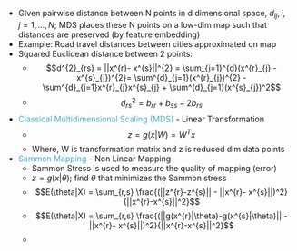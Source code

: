 - GIven pairwise distance between N points in d dimensional space, $d_{ij}, i, j = 1,\dots,N$; MDS places these N points on a  low-dim map such that distances are preserved (by feature embedding)
- Example: Road travel distances between cities approximated on map
- Squared Euclidean distance between 2 points:
	- $$d^{2}_{rs} = ||x^{r}- x^{s}||^{2} = \sum_{j=1}^{d}(x^{r}_{j} - x^{s}_{j})^{2}= \sum^{d}_{j=1}(x^{r}_{j})^{2} - \sum^{d}_{j=1}x^{r}_{j}x^{s}_{j} + \sum^{d}_{j=1}(x^{s}_{j})^2$$
	- $$d^{2}_{rs}= b_{rr} + b_{ss} - 2b_{rs}$$
-  <font color="#4bacc6">Classical Multidimensional Scaling (MDS)</font> - Linear Transformation
	- $$z = g(x|W) = W^{T}x$$
	- Where, W is transformation matrix and z is reduced dim data points
- <font color="#4bacc6">Sammon Mapping</font> - Non Linear Mapping
	- Sammon Stress is used to measure the quality of mapping (error)
	- $z = g(x|\theta)$; find $\theta$ that minimizes the Sammon stress
	- $$E(\theta|X) = \sum_{r,s} \frac{(||z^{r}-z^{s}|| - ||x^{r}- x^{s}||)^2}{||x^{r}-x^{s}||^2}$$
	- $$E(\theta|X) = \sum_{r,s} \frac{(||g(x^{r}|\theta)-g(x^{s}|\theta)|| - ||x^{r}- x^{s}||)^2}{||x^{r}-x^{s}||^2}$$
	- 